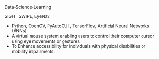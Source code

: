 Data-Science-Learning

SIGHT SWIPE, EyeNav
* Python, OpenCV, PyAutoGUI , TensorFlow, Artificial Neural Networks (ANNs)
* A virtual mouse system enabling users to control their computer cursor using eye movements or gestures.
* To Enhance accessibility for individuals with physical disabilities or mobility impairments.
